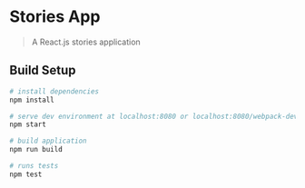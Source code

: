 # Stories App

> A React.js stories application

## Build Setup

``` bash
# install dependencies
npm install

# serve dev environment at localhost:8080 or localhost:8080/webpack-dev-server/
npm start

# build application
npm run build

# runs tests
npm test
